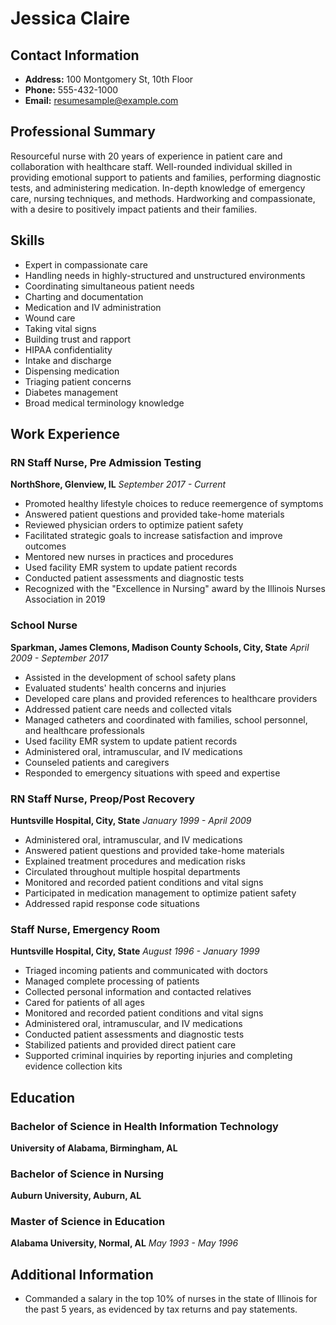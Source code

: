 # Jessica Claire

## Contact Information
- **Address:** 100 Montgomery St, 10th Floor
- **Phone:** 555-432-1000
- **Email:** resumesample@example.com

## Professional Summary
Resourceful nurse with 20 years of experience in patient care and collaboration with healthcare staff. Well-rounded individual skilled in providing emotional support to patients and families, performing diagnostic tests, and administering medication. In-depth knowledge of emergency care, nursing techniques, and methods. Hardworking and compassionate, with a desire to positively impact patients and their families.

## Skills
- Expert in compassionate care
- Handling needs in highly-structured and unstructured environments
- Coordinating simultaneous patient needs
- Charting and documentation
- Medication and IV administration
- Wound care
- Taking vital signs
- Building trust and rapport
- HIPAA confidentiality
- Intake and discharge
- Dispensing medication
- Triaging patient concerns
- Diabetes management
- Broad medical terminology knowledge

## Work Experience

### RN Staff Nurse, Pre Admission Testing
**NorthShore, Glenview, IL**
*September 2017 - Current*
- Promoted healthy lifestyle choices to reduce reemergence of symptoms
- Answered patient questions and provided take-home materials
- Reviewed physician orders to optimize patient safety
- Facilitated strategic goals to increase satisfaction and improve outcomes
- Mentored new nurses in practices and procedures
- Used facility EMR system to update patient records
- Conducted patient assessments and diagnostic tests
- Recognized with the "Excellence in Nursing" award by the Illinois Nurses Association in 2019

### School Nurse
**Sparkman, James Clemons, Madison County Schools, City, State**
*April 2009 - September 2017*
- Assisted in the development of school safety plans
- Evaluated students' health concerns and injuries
- Developed care plans and provided references to healthcare providers
- Addressed patient care needs and collected vitals
- Managed catheters and coordinated with families, school personnel, and healthcare professionals
- Used facility EMR system to update patient records
- Administered oral, intramuscular, and IV medications
- Counseled patients and caregivers
- Responded to emergency situations with speed and expertise

### RN Staff Nurse, Preop/Post Recovery
**Huntsville Hospital, City, State**
*January 1999 - April 2009*
- Administered oral, intramuscular, and IV medications
- Answered patient questions and provided take-home materials
- Explained treatment procedures and medication risks
- Circulated throughout multiple hospital departments
- Monitored and recorded patient conditions and vital signs
- Participated in medication management to optimize patient safety
- Addressed rapid response code situations

### Staff Nurse, Emergency Room
**Huntsville Hospital, City, State**
*August 1996 - January 1999*
- Triaged incoming patients and communicated with doctors
- Managed complete processing of patients
- Collected personal information and contacted relatives
- Cared for patients of all ages
- Monitored and recorded patient conditions and vital signs
- Administered oral, intramuscular, and IV medications
- Conducted patient assessments and diagnostic tests
- Stabilized patients and provided direct patient care
- Supported criminal inquiries by reporting injuries and completing evidence collection kits

## Education

### Bachelor of Science in Health Information Technology
**University of Alabama, Birmingham, AL**

### Bachelor of Science in Nursing
**Auburn University, Auburn, AL**

### Master of Science in Education
**Alabama University, Normal, AL**
*May 1993 - May 1996*

## Additional Information
- Commanded a salary in the top 10% of nurses in the state of Illinois for the past 5 years, as evidenced by tax returns and pay statements.